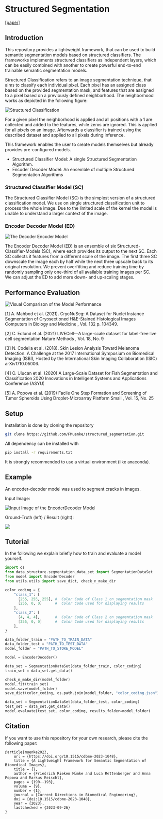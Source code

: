 # Structured Segmentation

[[paper]](https://www.degruyter.com/document/doi/10.1515/cdbme-2023-1048/html)

## Introduction

This repository provides a lightweight framework, 
that can be used to build semantic segmentation models based on structured classifiers.
The frameworks implements structured classifiers as independent layers, which can be easily combined with another to 
create powerful end-to-end trainable semantic segmentation models.

Structured Classification refers to an image segmentation technique, that aims to classify each individual pixel.
Each pixel has an assigned class based on the provided segmentation mask, and features that are assigned to a pixel
based on a previously defined neighborhood. The neighborhood works as depicted in the following figure:

![Structured Classification](examples/kernel.png)

For a given pixel the neighborhood is applied and all positions with a 1 are collected and added to the features,
while zeros are ignored. This is applied for all pixels on an image. Afterwards a classifier is trained using the 
described dataset and applied to all pixels during inference.

This framework enables the user to create models themselves but already provides pre-configured models.
- Structured Classifier Model: A single Structured Segmentation Algorithm.
- Encoder Decoder Model: An ensemble of multiple Structured Segmentation Algorithms


### Structured Classifier Model (SC)
The Structured Classifier Model (SC) is the simplest version of a structured classification model. We use on single
structured classification unit to process the whole image. Due to the limited scale of the kernel the model is unable
to understand a larger context of the image.


### Encoder Decoder Model (ED)
![The Decoder Encoder Model](examples/structured_classifier.png)

The Encoder Decoder Model (ED) is an ensemble of six Structured-Classifier-Models (SC), where each provides its output 
to the next SC. Each SC collects it features from a different scale of the image. The first three SC downscale
the image each by half while the next three upscale back to its original resolution. We prevent overfitting 
and reduce training time by randomly sampling only one-third of all available training images per SC.
We can adjust the ED to add more down- and up-scaling stages.


## Performance Evaluation
![Visual Comparison of the Model Performance](examples/bmt_viz.png)

<a id="1">[1]</a> 
A. Mahbod et al. (2021). 
CryoNuSeg: A Dataset for Nuclei Instance Segmentation of Cryosectioned H&E-Stained Histological Images
Computers in Biology and Medicine , Vol. 132 p. 104349.

<a id="1">[2]</a>
C. Edlund et al. (2021)
LIVECell—A large-scale dataset for label-free live cell segmentation
Nature Methods , Vol. 18, No. 9

<a id="1">[3]</a> 
N. Codella et al. (2018). 
Skin Lesion Analysis Toward Melanoma Detection: A Challenge at the 2017 International Symposium on Biomedical Imaging (ISBI), Hosted by the International Skin Imaging Collaboration (ISIC)
arXiv1710.05006.

<a id="1">[4]</a> 
O. Ulucan et al. (2020)
A Large-Scale Dataset for Fish Segmentation and Classification
2020 Innovations in Intelligent Systems and Applications Conference (ASYU)

<a id="1">[5]</a>
A. Popova et al. (2019)
Facile One Step Formation and Screening of Tumor Spheroids Using Droplet-Microarray Platform 
Small , Vol. 15, No. 25

## Setup
Installation is done by cloning the repository
```bash
git clone https://github.com/FMuenke/structured_segmentation.git
```
All dependency can be installed with
````bash
pip install -r requirements.txt
````
It is strongly recommended to use a virtual environment (like anaconda).

## Example

An encoder-decoder model was used to segment cracks in images.

Input Image:

![Input Image of the EncoderDecoder Model](examples/example_0_image.jpg)

Ground-Truth (left) / Result (right):

![](examples/example_0_result.png)

## Tutorial
In the following we explain briefly how to train and evaluate a model yourself.
````python
import os
from data_structure.segmentation_data_set import SegmentationDataSet
from model import EncoderDecoder
from utils.utils import save_dict, check_n_make_dir

color_coding = {
    "class_1": [
      [255, 255, 255], #  Color Code of Class 1 on segmentation mask
      [255, 0, 0]      #  Color Code used for displaying results
    ],
    "class_2": [
      [4, 4, 4],       #  Color Code of Class 2 on segmentation mask
      [255, 0, 0]      #  Color Code used for displaying results
    ],
}

data_folder_train = "PATH_TO_TRAIN_DATA"
data_folder_test = "PATH_TO_TEST_DATA"
model_folder = "PATH_TO_STORE_MODEL"

model = EncoderDecoder()

data_set = SegmentationDataSet(data_folder_train, color_coding)
train_set = data_set.get_data()

check_n_make_dir(model_folder)
model.fit(train_set)
model.save(model_folder)
save_dict(color_coding, os.path.join(model_folder, "color_coding.json"))

data_set = SegmentationDataSet(data_folder_test, color_coding)
test_set = data_set.get_data()
model.evaluate(test_set, color_coding, results_folder=model_folder)

````

## Citation

If you want to use this repository for your own research, please cite the following paper:

````
@article{muenke2023,
    url = {https://doi.org/10.1515/cdbme-2023-1048},
    title = {A Lightweight Framework for Semantic Segmentation of Biomedical Images},
    title = {},
    author = {Friedrich Rieken Münke and Luca Rettenberger and Anna Popova and Markus Reischl},
    pages = {190--193},
    volume = {9},
    number = {1},
    journal = {Current Directions in Biomedical Engineering},
    doi = {doi:10.1515/cdbme-2023-1048},
    year = {2023},
    lastchecked = {2023-09-26}
}
````